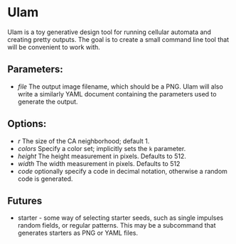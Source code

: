 # Ulam

Ulam is a toy generative design tool for running cellular automata and creating pretty outputs. The goal is to create a small command line tool that will be convenient to work with.

## Parameters:

 - *file* The output image filename, which should be a PNG. Ulam will also write a similarly YAML document containing the parameters used to generate the output.

## Options:

  - *r*       The size of the CA neighborhood; default 1.
  - *colors*  Specify a color set; implicitly sets the `k` parameter.
  - *height*  The height measurement in pixels. Defaults to 512.
  - *width*   The width measurement in pixels. Defaults to 512
  - *code*    optionally specify a code in decimal notation, otherwise a random code is generated.

## Futures

  - starter - some way of selecting starter seeds, such as single impulses random fields, or regular patterns. This may be a subcommand that generates starters as PNG or YAML files.
